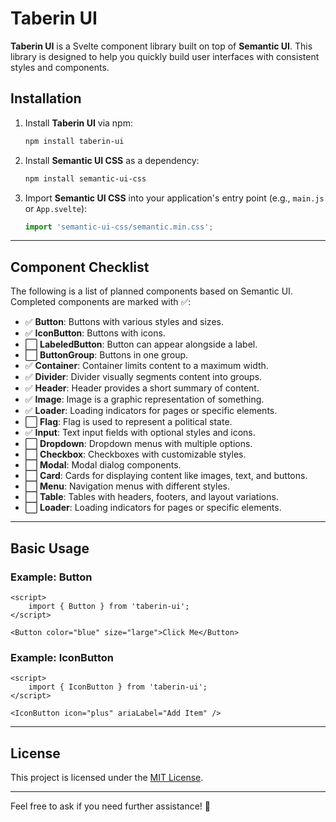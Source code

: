 # Taberin UI

**Taberin UI** is a Svelte component library built on top of **Semantic UI**. This library is designed to help you quickly build user interfaces with consistent styles and components.

## Installation

1. Install **Taberin UI** via npm:

   ```bash
   npm install taberin-ui
   
   ```

2. Install **Semantic UI CSS** as a dependency:

   ```bash
   npm install semantic-ui-css
   
   ```

3. Import **Semantic UI CSS** into your application's entry point (e.g., `main.js` or `App.svelte`):

   ```javascript
   import 'semantic-ui-css/semantic.min.css';
   
   ```

---

## Component Checklist

The following is a list of planned components based on Semantic UI. Completed components are marked with ✅:

- ✅ **Button**: Buttons with various styles and sizes.
- ✅ **IconButton**: Buttons with icons.
- ⬜ **LabeledButton**: Button can appear alongside a label.
- ⬜ **ButtonGroup**: Buttons in one group.
- ✅ **Container**: Container limits content to a maximum width.
- ✅ **Divider**: Divider visually segments content into groups.
- ✅ **Header**: Header provides a short summary of content.
- ✅ **Image**: Image is a graphic representation of something.
- ✅ **Loader**: Loading indicators for pages or specific elements.
- ⬜ **Flag**: Flag is used to represent a political state.
- ✅ **Input**: Text input fields with optional styles and icons.
- ⬜ **Dropdown**: Dropdown menus with multiple options.
- ⬜ **Checkbox**: Checkboxes with customizable styles.
- ⬜ **Modal**: Modal dialog components.
- ⬜ **Card**: Cards for displaying content like images, text, and buttons.
- ⬜ **Menu**: Navigation menus with different styles.
- ⬜ **Table**: Tables with headers, footers, and layout variations.
- ⬜ **Loader**: Loading indicators for pages or specific elements.

---

## Basic Usage

### Example: Button

```svelte
<script>
    import { Button } from 'taberin-ui';
</script>

<Button color="blue" size="large">Click Me</Button>
```

### Example: IconButton

```svelte
<script>
    import { IconButton } from 'taberin-ui';
</script>

<IconButton icon="plus" ariaLabel="Add Item" />
```

---

## License

This project is licensed under the [MIT License](https://chatgpt.com/c/LICENSE).

---

Feel free to ask if you need further assistance! 🚀